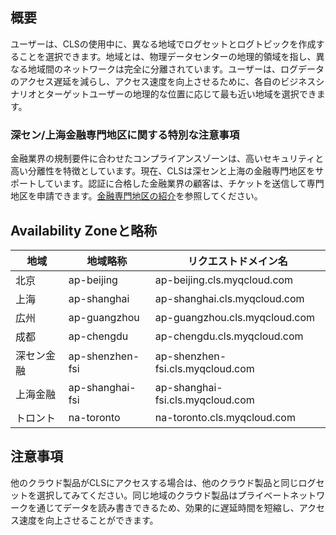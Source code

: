 ## 概要
ユーザーは、CLSの使用中に、異なる地域でログセットとログトピックを作成することを選択できます。地域とは、物理データセンターの地理的領域を指し、異なる地域間のネットワークは完全に分離されています。ユーザーは、ログデータのアクセス遅延を減らし、アクセス速度を向上させるために、各自のビジネスシナリオとターゲットユーザーの地理的な位置に応じて最も近い地域を選択できます。


### 深セン/上海金融専門地区に関する特別な注意事項

金融業界の規制要件に合わせたコンプライアンスゾーンは、高いセキュリティと高い分離性を特徴としています。現在、CLSは深センと上海の金融専門地区をサポートしています。認証に合格した金融業界の顧客は、チケットを送信して専門地区を申請できます。[金融専門地区の紹介](https://cloud.tencent.com/document/product/304/2766)を参照してください。


## Availability Zoneと略称

| 地域     | 地域略称        | リクエストドメイン名                         |
| -------- | --------------- | -------------------------------- |
| 北京     | ap-beijing      | ap-beijing.cls.myqcloud.com      |
| 上海     | ap-shanghai     | ap-shanghai.cls.myqcloud.com     |
| 広州     | ap-guangzhou    | ap-guangzhou.cls.myqcloud.com    |
| 成都     | ap-chengdu      | ap-chengdu.cls.myqcloud.com      |
| 深セン金融 | ap-shenzhen-fsi | ap-shenzhen-fsi.cls.myqcloud.com |
| 上海金融 | ap-shanghai-fsi | ap-shanghai-fsi.cls.myqcloud.com |
| トロント   | na-toronto      | na-toronto.cls.myqcloud.com      |



## 注意事項

他のクラウド製品がCLSにアクセスする場合は、他のクラウド製品と同じログセットを選択してみてください。同じ地域のクラウド製品はプライベートネットワークを通じてデータを読み書きできるため、効果的に遅延時間を短縮し、アクセス速度を向上させることができます。
